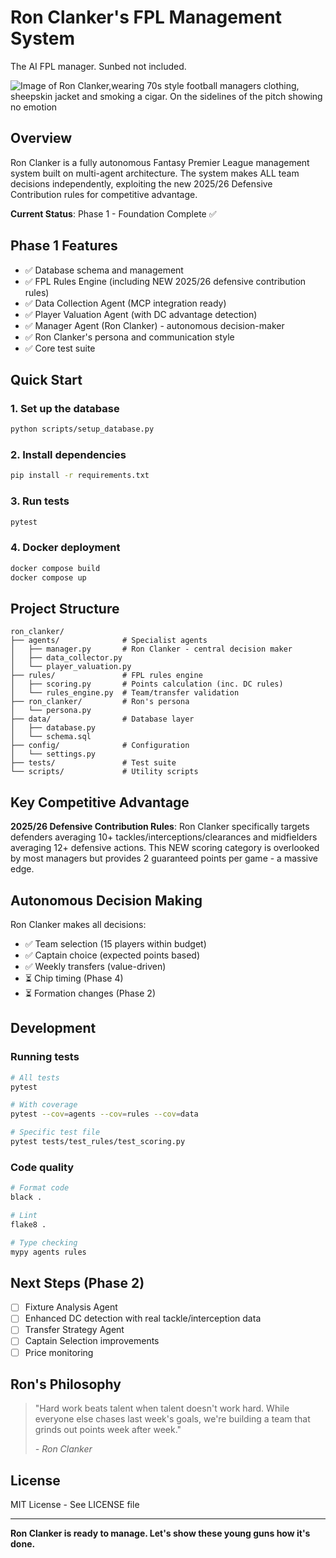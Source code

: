 # Ron Clanker's FPL Management System

The AI FPL manager. Sunbed not included.

![Image of Ron Clanker,wearing 70s style football managers clothing, sheepskin jacket and smoking a cigar. On the sidelines of the pitch showing no emotion](https://github.com/jolyonbrow]/ron_clanker/blob/main/ron_clanker/RON_CLANKER.png?raw=true)

## Overview

Ron Clanker is a fully autonomous Fantasy Premier League management system built on multi-agent architecture. The system makes ALL team decisions independently, exploiting the new 2025/26 Defensive Contribution rules for competitive advantage.

**Current Status**: Phase 1 - Foundation Complete ✅

## Phase 1 Features

- ✅ Database schema and management
- ✅ FPL Rules Engine (including NEW 2025/26 defensive contribution rules)
- ✅ Data Collection Agent (MCP integration ready)
- ✅ Player Valuation Agent (with DC advantage detection)
- ✅ Manager Agent (Ron Clanker) - autonomous decision-maker
- ✅ Ron Clanker's persona and communication style
- ✅ Core test suite

## Quick Start

### 1. Set up the database

```bash
python scripts/setup_database.py
```

### 2. Install dependencies

```bash
pip install -r requirements.txt
```

### 3. Run tests

```bash
pytest
```

### 4. Docker deployment

```bash
docker compose build
docker compose up
```

## Project Structure

```
ron_clanker/
├── agents/              # Specialist agents
│   ├── manager.py       # Ron Clanker - central decision maker
│   ├── data_collector.py
│   └── player_valuation.py
├── rules/               # FPL rules engine
│   ├── scoring.py       # Points calculation (inc. DC rules)
│   └── rules_engine.py  # Team/transfer validation
├── ron_clanker/         # Ron's persona
│   └── persona.py
├── data/                # Database layer
│   ├── database.py
│   └── schema.sql
├── config/              # Configuration
│   └── settings.py
├── tests/               # Test suite
└── scripts/             # Utility scripts
```

## Key Competitive Advantage

**2025/26 Defensive Contribution Rules**: Ron Clanker specifically targets defenders averaging 10+ tackles/interceptions/clearances and midfielders averaging 12+ defensive actions. This NEW scoring category is overlooked by most managers but provides 2 guaranteed points per game - a massive edge.

## Autonomous Decision Making

Ron Clanker makes all decisions:
- ✅ Team selection (15 players within budget)
- ✅ Captain choice (expected points based)
- ✅ Weekly transfers (value-driven)
- ⏳ Chip timing (Phase 4)
- ⏳ Formation changes (Phase 2)

## Development

### Running tests

```bash
# All tests
pytest

# With coverage
pytest --cov=agents --cov=rules --cov=data

# Specific test file
pytest tests/test_rules/test_scoring.py
```

### Code quality

```bash
# Format code
black .

# Lint
flake8 .

# Type checking
mypy agents rules
```

## Next Steps (Phase 2)

- [ ] Fixture Analysis Agent
- [ ] Enhanced DC detection with real tackle/interception data
- [ ] Transfer Strategy Agent
- [ ] Captain Selection improvements
- [ ] Price monitoring

## Ron's Philosophy

> "Hard work beats talent when talent doesn't work hard. While everyone else chases last week's goals, we're building a team that grinds out points week after week."
>
> *- Ron Clanker*

## License

MIT License - See LICENSE file

---

**Ron Clanker is ready to manage. Let's show these young guns how it's done.**
